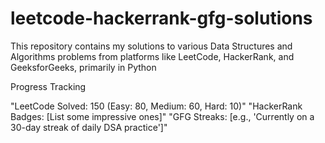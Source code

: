 # leetcode-hackerrank-gfg-solutions
This repository contains my solutions to various Data Structures and Algorithms problems from platforms like LeetCode, HackerRank, and GeeksforGeeks, primarily in Python


Progress Tracking 

 "LeetCode Solved: 150 (Easy: 80, Medium: 60, Hard: 10)"
 "HackerRank Badges: [List some impressive ones]"
 "GFG Streaks: [e.g., 'Currently on a 30-day streak of daily DSA practice']"

